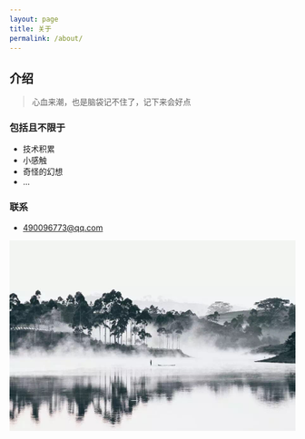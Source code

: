```yaml
---
layout: page
title: 关于
permalink: /about/
---
```


## 介绍
> 心血来潮，也是脑袋记不住了，记下来会好点

### 包括且不限于
- 技术积累
- 小感触
- 奇怪的幻想
- ...

### 联系
- 490096773@qq.com

![alt text](/public/img/about.png)

